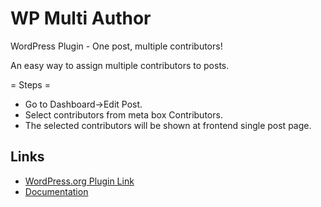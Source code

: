 # WP Multi Author
WordPress Plugin - One post, multiple contributors!

An easy way to assign multiple contributors to posts.

= Steps =
- Go to Dashboard->Edit Post.
- Select contributors from meta box Contributors.
- The selected contributors will be shown at frontend single post page.

## Links
* [WordPress.org Plugin Link](https://wordpress.org/plugins/at-multiauthor/)
* [Documentation](http://thinkatat/)
